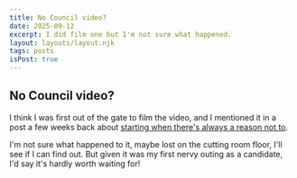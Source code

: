```yaml
---
title: No Council video?
date: 2025-09-12
excerpt: I did film one but I'm not sure what happened.
layout: layouts/layout.njk
tags: posts
isPost: true
---
```


## No Council video?

I think I was first out of the gate to film the video, and I mentioned it in a post a few weeks back about <a href="/blog/just-some-motivation/">starting when there's always a reason not to</a>.

I'm not sure what happened to it, maybe lost on the cutting room floor, I'll see if I can find out. But given it was my first nervy outing as a candidate, I'd say it's hardly worth waiting for!
